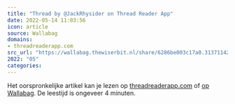 ```yaml
---
title: "Thread by @JackRhysider on Thread Reader App"
date: 2022-05-14 11:03:56
icon: article
source: Wallabag
domains:
- threadreaderapp.com
src_url: "https://wallabag.thewiserbit.nl/share/6286be003c17a0.31371142"
2022: "05"
categories:
---
```

Het oorspronkelijke artikel kan je lezen op [threadreaderapp.com](https://threadreaderapp.com/thread/1524416387434762241.html) of [op Wallabag](https://wallabag.thewiserbit.nl/share/6286be003c17a0.31371142). De leestijd is ongeveer 4 minuten.